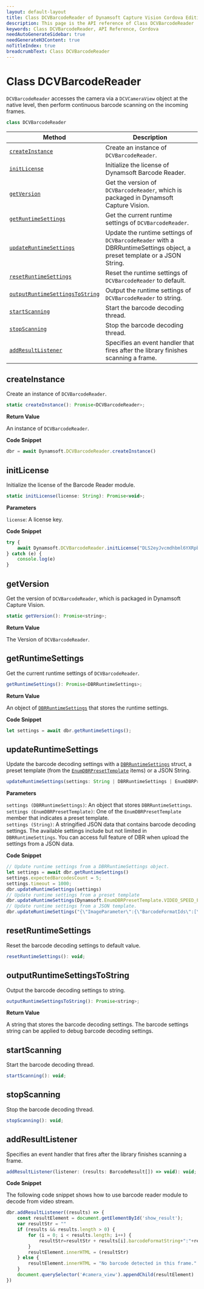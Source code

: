 ```yaml
---
layout: default-layout
title: Class DCVBarcodeReader of Dynamsoft Capture Vision Cordova Edition
description: This page is the API reference of Class DCVBarcodeReader
keywords: Class DCVBarcodeReader, API Reference, Cordova
needAutoGenerateSidebar: true
needGenerateH3Content: true
noTitleIndex: true
breadcrumbText: Class DCVBarcodeReader
---
```


# Class DCVBarcodeReader

`DCVBarcodeReader` accesses the camera via a `DCVCameraView` object at the native level, then perform continuous barcode scanning on the incoming frames.

```js
class DCVBarcodeReader
```

| Method | Description |
| ------- | ----------- |
| [`createInstance`](#createinstance) | Create an instance of `DCVBarcodeReader`. |
| [`initLicense`](#initlicense) | Initialize the license of Dynamsoft Barcode Reader. |
| [`getVersion`](#getversion) | Get the version of `DCVBarcodeReader`, which is packaged in Dynamsoft Capture Vision. |
| [`getRuntimeSettings`](#getruntimesettings) | Get the current runtime settings of `DCVBarcodeReader`. |
| [`updateRuntimeSettings`](#updateruntimesettings) | Update the runtime settings of `DCVBarcodeReader` with a DBRRuntimeSettings object, a preset template or a JSON String. |
| [`resetRuntimeSettings`](#resetruntimesettings) | Reset the runtime settings of `DCVBarcodeReader` to default. |
| [`outputRuntimeSettingsToString`](#outputruntimesettingstostring) | Output the runtime settings of `DCVBarcodeReader` to string. |
| [`startScanning`](#startscanning) | Start the barcode decoding thread. |
| [`stopScanning`](#stopscanning) | Stop the barcode decoding thread. |
| [`addResultListener`](#addresultlistener) | Specifies an event handler that fires after the library finishes scanning a frame. |

## createInstance

Create an instance of `DCVBarcodeReader`.

```js
static createInstance(): Promise<DCVBarcodeReader>;
```

**Return Value**

An instance of `DCVBarcodeReader`.

**Code Snippet**

```js
dbr = await Dynamsoft.DCVBarcodeReader.createInstance()
```

## initLicense

Initialize the license of the Barcode Reader module.

```js
static initLicense(license: String): Promise<void>;  
```

**Parameters**

`license`: A license key.

**Code Snippet**

```js
try {
    await Dynamsoft.DCVBarcodeReader.initLicense("DLS2eyJvcmdhbml6YXRpb25JRCI6IjIwMDAwMSJ9");
} catch (e) {
    console.log(e)
}
```

## getVersion

Get the version of `DCVBarcodeReader`, which is packaged in Dynamsoft Capture Vision.

```js
static getVersion(): Promise<string>;
```

**Return Value**

The Version of `DCVBarcodeReader`.

## getRuntimeSettings

Get the current runtime settings of `DCVBarcodeReader`.

```js
getRuntimeSettings(): Promise<DBRRuntimeSettings>;
```

**Return Value**

An object of [`DBRRuntimeSettings`](interface-dbr-runtime-settings.md) that stores the runtime settings.

**Code Snippet**

```js
let settings = await dbr.getRuntimeSettings();
```

## updateRuntimeSettings

Update the barcode decoding settings with a [`DBRRuntimeSettings`](interface-dbr-runtime-settings.md) struct, a preset template (from the [`EnumDBRPresetTemplate`](enum-dbr-preset-template.md) items) or a JSON String.

```js
updateRuntimeSettings(settings: String | DBRRuntimeSettings | EnumDBRPresetTemplate): Promise<void>;
```

**Parameters**

`settings (DBRRuntimeSettings)`: An object that stores `DBRRuntimeSettings`.  
`settings (EnumDBRPresetTemplate)`: One of the `EnumDBRPresetTemplate` member that indicates a preset template.  
`settings (String)`: A stringified JSON data that contains barcode decoding settings. The available settings include but not limited in `DBRRuntimeSettings`. You can access full feature of DBR when upload the settings from a JSON data.

**Code Snippet**

```js
// Update runtime settings from a DBRRuntimeSettings object.
let settings = await dbr.getRuntimeSettings()
settings.expectedBarcodesCount = 5;
settings.timeout = 1000;
dbr.updateRuntimeSettings(settings)
// Update runtime settings from a preset template
dbr.updateRuntimeSettings(Dynamsoft.EnumDBRPresetTemplate.VIDEO_SPEED_FIRST)
// Update runtime settings from a JSON template.
dbr.updateRuntimeSettings("{\"ImageParameter\":{\"BarcodeFormatIds\":[\"BF_ALL\"],\"BarcodeFormatIds_2\":null,\"DeblurLevel\":0,\"ExpectedBarcodesCount\":0,\"LocalizationModes\":[{\"Mode\":\"LM_SCAN_DIRECTLY\",\"ScanDirection\":1},{\"Mode\":\"LM_CONNECTED_BLOCKS\"}],\"Name\":\"video-speed-first\",\"ScaleDownThreshold\":2300,\"Timeout\":500},\"Version\":\"3.0\"}")
```

## resetRuntimeSettings

Reset the barcode decoding settings to default value.

```js
resetRuntimeSettings(): void;
```

## outputRuntimeSettingsToString

Output the barcode decoding settings to string.

```js
outputRuntimeSettingsToString(): Promise<string>;
```

**Return Value**

A string that stores the barcode decoding settings. The barcode settings string can be applied to debug barcode decoding settings.

## startScanning

Start the barcode decoding thread.

```js
startScanning(): void;
```

## stopScanning

Stop the barcode decoding thread.

```js
stopScanning(): void;
```

## addResultListener

Specifies an event handler that fires after the library finishes scanning a frame.

```js
addResultListener(listener: (results: BarcodeResult[]) => void): void;
```

**Code Snippet**

The following code snippet shows how to use barcode reader module to decode from video stream.

```js
dbr.addResultListener((results) => {
    const resultElement = document.getElementById('show_result');
    var resultStr = ""
    if (results && results.length > 0) {
        for (i = 0; i < results.length; i++) {
            resultStr=resultStr + results[i].barcodeFormatString+":"+results[i].barcodeText+'\n'
        }
        resultElement.innerHTML = (resultStr)
    } else {
        resultElement.innerHTML = "No barcode detected in this frame."
    }
    document.querySelector('#camera_view').appendChild(resultElement)
})
```
